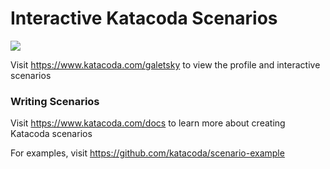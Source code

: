 # Interactive Katacoda Scenarios

[![](http://shields.katacoda.com/katacoda/galetsky/count.svg)](https://www.katacoda.com/galetsky "Get your profile on Katacoda.com")

Visit https://www.katacoda.com/galetsky to view the profile and interactive scenarios

### Writing Scenarios
Visit https://www.katacoda.com/docs to learn more about creating Katacoda scenarios

For examples, visit https://github.com/katacoda/scenario-example
